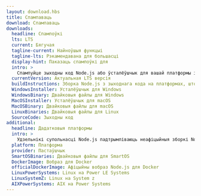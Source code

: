 ```yaml
---
layout: download.hbs
title: Спампаваць
download: Спампаваць
downloads:
  headline: Спампоўкі
  lts: LTS
  current: Бягучая
  tagline-current: Найноўшыя функцыі
  tagline-lts: Рэкамендавана для большасці
  display-hint: Паказаць спампоўкі для
  intro: >
    Спампуйце зыходны код Node.js або ўсталёўшчык для вашай платформы і пачніце распрацоўку сёння.
  currentVersion: Актуальная LTS версія
  buildInstructions: Зборка Node.js з зыходнага кода на платформах, што падтрымліваюцца
  WindowsInstaller: Усталёўшчык для Windows
  WindowsBinary: Двайковыя файлы для Windows
  MacOSInstaller: Усталёўшчык для macOS
  MacOSBinary: Двайковыя файлы для macOS
  LinuxBinaries: Двайковыя файлы для Linux
  SourceCode: Зыходны код
additional:
  headline: Дадатковыя платформы
  intro: >
    Удзельнікі супольнасці Node.js падтрымліваюць неафіцыйныя зборкі Node.js для дадатковых платформ. Майце на ўвазе, што гэтыя зборкі не падтрымліваюцца асноўнай камандай Node.js і могуць не адпавядаць бягучым афіцыйным версіям Node.js.
  platform: Платформа
  provider: Пастаўшчык
  SmartOSBinaries: Двайковыя файлы для SmartOS
  DockerImage: Вобраз для Docker
  officialDockerImage: Афіцыйны вобраз Node.js для Docker
  LinuxPowerSystems: Linux на Power LE Systems
  LinuxSystemZ: Linux на System z
  AIXPowerSystems: AIX на Power Systems
---
```

